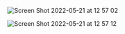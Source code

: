 ![Screen Shot 2022-05-21 at 12 57 02](https://user-images.githubusercontent.com/79700458/169650563-2dc68fcd-a314-4804-b576-b0b8778f59ea.png)

![Screen Shot 2022-05-21 at 12 57 12](https://user-images.githubusercontent.com/79700458/169650573-f5910dc6-d7e2-4ab7-b09b-41dee948d07b.png)
